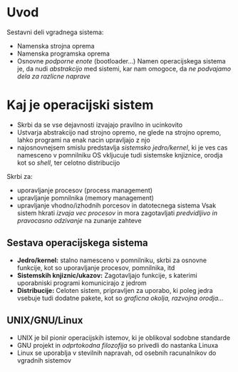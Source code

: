 # Uvod
Sestavni deli vgradnega sistema:
- Namenska strojna oprema
- Namenska programska oprema
- Osnovne  _podporne enote_ (bootloader...)
Namen operacijskega sistema je, da nudi _abstrakcijo_ med sistemi, kar nam omogoce, da _ne podvajamo dela za razlicne naprave_

# Kaj je operacijski sistem
- Skrbi da se vse dejavnosti izvajajo pravilno in ucinkovito
- Ustvarja abstrakcijo nad strojno opremo, ne glede na strojno opremo, lahko programi na enak nacin upravljajo z njo
-  najosnovnejsem smislu predstavlja _sistemsko jedro/kernel_, ki je ves cas namesceno v pomnilniku
OS vkljucuje tudi sistemske knjiznice, orodja kot so _shell_, ter celotno distribucijo

Skrbi za:
- uporavljanje procesov (process management)
- upravljanje pomnilnika (memory management)
- upravljanje vhodno/izhodnih porcesov in datotecnega sistema
Vsak sistem hkrati _izvaja vec procesov_ in mora zagotavljati _predvidljivo in pravocasno odzivanje_ na zunanje zahteve

## Sestava operacijskega sistema
- __Jedro/kernel:__ stalno namesceno v pomnilniku, skrbi za osnovne funkcije, kot so uporavljanje procesov, pomnilnika, itd
- __Sistemskih knjiznic/ukazov:__ Zagotavljajo funkcije, s katerimi uporabniski programi komunicirajo z jedrom
- __Distribucije:__ Celoten sistem, pripravljen za uporabo, ki poleg jedra vsebuje tudi dodatne pakete, kot so _graficna okolja, razvojna orodja..._

## UNIX/GNU/Linux
- UNIX je bil pionir operacijskih istemov, ki je oblikoval sodobne standarde
- GNU projekt in _odprtokodna filozofija_ so privedli do nastanka Linuxa
- Linux se uporablja v stevilnih napravah, od osebnih racunalnikov do vgradnih sistemov
